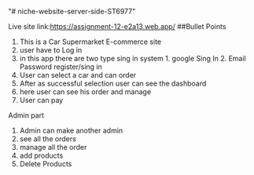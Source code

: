 "# niche-website-server-side-ST6977"

Live site link:https://assignment-12-e2a13.web.app/
##Bullet Points

1. This is a Car Supermarket E-commerce site
2. user have to Log in
3. in this app there are two type sing in system 1. google Sing In 2. Email Password register/sing in
4. User can select a car and can order
5. After as successful selection user can see the dashboard
6. here user can see his order and manage
7. User can pay

Admin part

1. Admin can make another admin
2. see all the orders
3. manage all the order
4. add products
5. Delete Products
